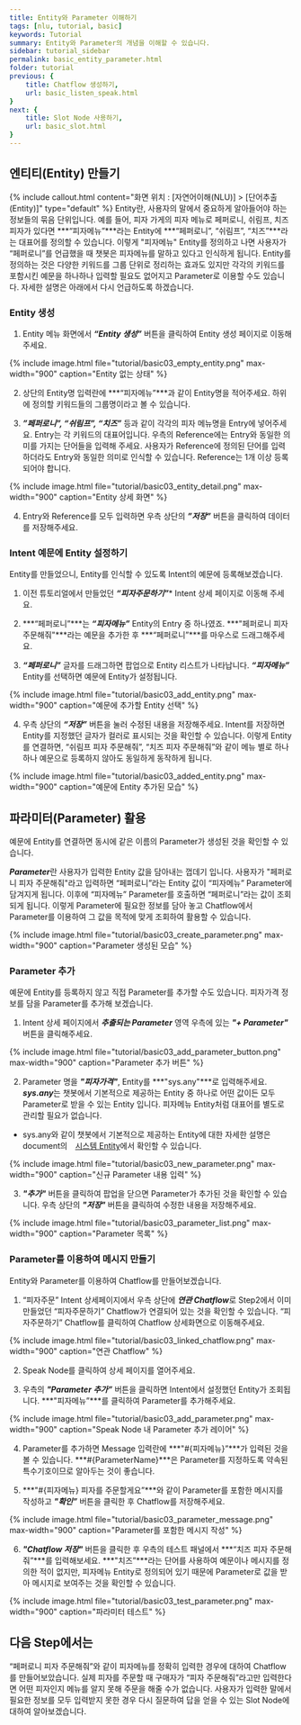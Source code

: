 ```yaml
---
title: Entity와 Parameter 이해하기
tags: [nlu, tutorial, basic]
keywords: Tutorial
summary: Entity와 Parameter의 개념을 이해할 수 있습니다.
sidebar: tutorial_sidebar
permalink: basic_entity_parameter.html
folder: tutorial
previous: {
    title: Chatflow 생성하기, 
    url: basic_listen_speak.html
}
next: {
    title: Slot Node 사용하기, 
    url: basic_slot.html
}
---
```


## 엔티티(Entity) 만들기
{% include callout.html content="화면 위치 : [자연어이해(NLU)] > [단어추출(Entity)]" type="default" %}
Entity란, 사용자의 말에서 중요하게 알아들어야 하는 정보들의 묶음 단위입니다. 예를 들어, 피자 가게의 피자 메뉴로 페퍼로니, 쉬림프, 치즈 피자가 있다면 ***“피자메뉴”***라는 Entity에 ***“페퍼로니”, “쉬림프”, “치즈”***라는 대표어를 정의할 수 있습니다. 이렇게 "피자메뉴" Entity를 정의하고 나면 사용자가 “페퍼로니”를 언급했을 때 챗봇은 피자메뉴를 말하고 있다고 인식하게 됩니다. Entity를 정의하는 것은 다양한 키워드를 그룹 단위로 정리하는 효과도 있지만 각각의 키워드를 포함시킨 예문을 하나하나 입력할 필요도 없어지고 Parameter로 이용할 수도 있습니다. 자세한 설명은 아래에서 다시 언급하도록 하겠습니다.

### Entity 생성
1) Entity 메뉴 화면에서 ***“Entity 생성”*** 버튼을 클릭하여 Entity 생성 페이지로 이동해주세요.

{% include image.html file="tutorial/basic03_empty_entity.png" max-width="900" caption="Entity 없는 상태" %}

2) 상단의 Entity명 입력란에 ***“피자메뉴”***과 같이 Entity명을 적어주세요. 하위에 정의할 키워드들의 그룹명이라고 볼 수 있습니다.

3) ***”페퍼로니”, “쉬림프”, “치즈”*** 등과 같이 각각의 피자 메뉴명을 Entry에 넣어주세요. Entry는 각 키워드의 대표어입니다. 우측의 Reference에는 Entry와 동일한 의미를 가지는 단어들을 입력해 주세요. 사용자가 Reference에 정의된 단어를 입력하더라도 Entry와 동일한 의미로 인식할 수 있습니다. Reference는 1개 이상 등록되어야 합니다.

{% include image.html file="tutorial/basic03_entity_detail.png" max-width="900" caption="Entity 상세 화면" %}

4) Entry와 Reference를 모두 입력하면 우측 상단의 ***”저장”*** 버튼을 클릭하여 데이터를 저장해주세요.

### Intent 예문에 Entity 설정하기
Entity를 만들었으니, Entity를 인식할 수 있도록 Intent의 예문에 등록해보겠습니다.

1) 이전 튜토리얼에서 만들었던 ***“피자주문하기”**** Intent 상세 페이지로 이동해 주세요.

2) ***“페퍼로니”***는 ***“피자메뉴”*** Entity의 Entry 중 하나였죠. ***"페퍼로니 피자 주문해줘"***라는 예문을 추가한 후 ***“페퍼로니”***를 마우스로 드래그해주세요.

3) ***“페퍼로니”*** 글자를 드래그하면 팝업으로 Entity 리스트가 나타납니다. ***“피자메뉴”*** Entity를 선택하면 예문에 Entity가 설정됩니다. 

{% include image.html file="tutorial/basic03_add_entity.png" max-width="900" caption="예문에 추가할 Entity 선택" %}

4) 우측 상단의 ***“저장”*** 버튼을 눌러 수정된 내용을 저장해주세요. Intent를 저장하면 Entity를 지정했던 글자가 컬러로 표시되는 것을 확인할 수 있습니다. 이렇게 Entity를 연결하면, “쉬림프 피자 주문해줘”, “치즈 피자 주문해줘”와 같이 메뉴 별로 하나하나 예문으로 등록하지 않아도 동일하게 동작하게 됩니다.

{% include image.html file="tutorial/basic03_added_entity.png" max-width="900" caption="예문에 Entity 추가된 모습" %}

## 파라미터(Parameter) 활용
예문에 Entity를 연결하면 동시에 같은 이름의 Parameter가 생성된 것을 확인할 수 있습니다.

***Parameter***란 사용자가 입력한 Entity 값을 담아내는 껍데기 입니다. 사용자가 "페퍼로니 피자 주문해줘"라고 입력하면 “페퍼로니”라는 Entity 값이 “피자메뉴” Parameter에 담겨지게 됩니다. 이후에 “피자메뉴” Parameter를 호출하면 “페퍼로니”라는 값이 조회되게 됩니다. 이렇게 Parameter에 필요한 정보를 담아 놓고 Chatflow에서 Parameter를 이용하여 그 값을 목적에 맞게 조회하여 활용할 수 있습니다. 

{% include image.html file="tutorial/basic03_create_parameter.png" max-width="900" caption="Parameter 생성된 모습" %}

### Parameter 추가
예문에 Entity를 등록하지 않고 직접 Parameter를 추가할 수도 있습니다. 피자가격 정보를 담을 Parameter를 추가해 보겠습니다.

1) Intent 상세 페이지에서 ***추출되는 Parameter*** 영역 우측에 있는 ***"+ Parameter"*** 버튼을 클릭해주세요.

{% include image.html file="tutorial/basic03_add_parameter_button.png" max-width="900" caption="Parameter 추가 버튼" %}

2) Parameter 명을 ***"피자가격"***, Entity를 ***"sys.any"***로 입력해주세요. ***sys.any***는 챗봇에서 기본적으로 제공하는 Entity 중 하나로 어떤 값이든 모두 Parameter로 받을 수 있는 Entity 입니다. 피자메뉴 Entity처럼 대표어를 별도로 관리할 필요가 없습니다.
- sys.any와 같이 챗봇에서 기본적으로 제공하는 Entity에 대한 자세한 설명은 document의 <span style="color:#f69023;"><i class="fa fa-external-link-square" aria-hidden="true" style="margin: 0px 5px"></i>[시스템 Entity](/entity.html#%EC%8B%9C%EC%8A%A4%ED%85%9C-entity)</span>에서 확인할 수 있습니다.

{% include image.html file="tutorial/basic03_new_parameter.png" max-width="900" caption="신규 Parameter 내용 입력" %}

3) ***"추가"*** 버튼을 클릭하여 팝업을 닫으면 Parameter가 추가된 것을 확인할 수 있습니다. 우측 상단의 ***"저장"*** 버튼을 클릭하여 수정한 내용을 저장해주세요.

{% include image.html file="tutorial/basic03_parameter_list.png" max-width="900" caption="Parameter 목록" %}

### Parameter를 이용하여 메시지 만들기
Entity와 Parameter를 이용하여 Chatflow를 만들어보겠습니다.

1) “피자주문” Intent 상세페이지에서 우측 상단에 ***연관 Chatflow***로 Step2에서 이미 만들었던 “피자주문하기” Chatflow가 연결되어 있는 것을 확인할 수 있습니다. “피자주문하기” Chatflow를 클릭하여 Chatflow 상세화면으로 이동해주세요.

{% include image.html file="tutorial/basic03_linked_chatflow.png" max-width="900" caption="연관 Chatflow" %}

2) Speak Node를 클릭하여 상세 페이지를 열어주세요.

3) 우측의 ***"Parameter 추가”*** 버튼을 클릭하면 Intent에서 설정했던 Entity가 조회됩니다. ***"피자메뉴”***를 클릭하여 Parameter를 추가해주세요.

{% include image.html file="tutorial/basic03_add_parameter.png" max-width="900" caption="Speak Node 내 Parameter 추가 레이어" %}

4) Parameter를 추가하면 Message 입력란에 ***"#{피자메뉴}”***가 입력된 것을 볼 수 있습니다. ***#{ParameterName}***은 Parameter를 지정하도록 약속된 특수기호이므로 알아두는 것이 좋습니다. 

5) ***"#{피자메뉴} 피자를 주문할게요”***와 같이 Parameter를 포함한 메시지를 작성하고 ***"확인”*** 버튼을 클릭한 후 Chatflow를 저장해주세요.

{% include image.html file="tutorial/basic03_parameter_message.png" max-width="900" caption="Parameter를 포함한 메시지 작성" %}

6) ***"Chatflow 저장"*** 버튼을 클릭한 후 우측의 테스트 패널에서 ***“치즈 피자 주문해줘”***를 입력해보세요. ***"치즈”***라는 단어를 사용하여 예문이나 메시지를 정의한 적이 없지만, 피자메뉴 Entity로 정의되어 있기 때문에 Parameter로 값을 받아 메시지로 보여주는 것을 확인할 수 있습니다. 

{% include image.html file="tutorial/basic03_test_parameter.png" max-width="900" caption="파라미터 테스트" %}


## 다음 Step에서는
“페퍼로니 피자 주문해줘”와 같이 피자메뉴를 정확히 입력한 경우에 대하여 Chatflow를 만들어보았습니다. 실제 피자를 주문할 때 구매자가 “피자 주문해줘”라고만 입력한다면 어떤 피자인지 메뉴를 알지 못해 주문을 해줄 수가 없습니다. 사용자가 입력한 말에서 필요한 정보를 모두 입력받지 못한 경우 다시 질문하여 답을 얻을 수 있는 Slot Node에 대하여 알아보겠습니다.

